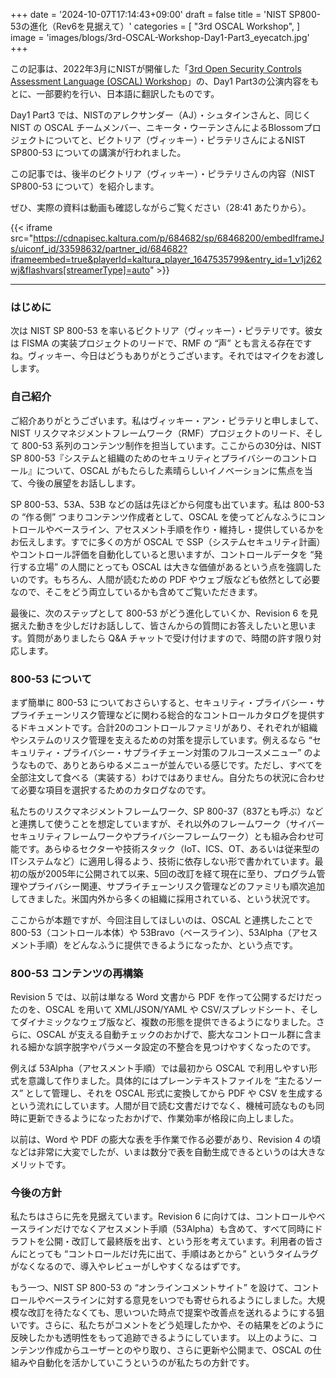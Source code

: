 +++
date = '2024-10-07T17:14:43+09:00'
draft = false
title = 'NIST SP800-53の進化（Rev6を見据えて）'
categories = [
    "3rd OSCAL Workshop",
]
image = 'images/blogs/3rd-OSCAL-Workshop-Day1-Part3_eyecatch.jpg'
+++

この記事は、2022年3月にNISTが開催した「[3rd Open Security Controls Assessment Language (OSCAL) Workshop](https://csrc.nist.gov/Events/2022/3rd-oscal-workshop)」の、Day1 Part3の公演内容をもとに、一部要約を行い、日本語に翻訳したものです。

Day1 Part3 では、NISTのアレクサンダー（AJ）・シュタインさんと、同じく NIST の OSCAL チームメンバー、ニキータ・ウーテンさんによるBlossomプロジェクトについてと、ビクトリア（ヴィッキー）・ピラテリさんによるNIST SP800-53 についての講演が行われました。

この記事では、後半のビクトリア（ヴィッキー）・ピラテリさんの内容（NIST SP800-53 について）を紹介します。

ぜひ、実際の資料は動画も確認しながらご覧ください（28:41 あたりから）。

{{< iframe src="https://cdnapisec.kaltura.com/p/684682/sp/68468200/embedIframeJs/uiconf_id/33598632/partner_id/684682?iframeembed=true&playerId=kaltura_player_1647535799&entry_id=1_v1j262wj&flashvars[streamerType]=auto" >}}

---

### はじめに

次は NIST SP 800-53 を率いるビクトリア（ヴィッキー）・ピラテリです。彼女は FISMA の実装プロジェクトのリードで、RMF の “声” とも言える存在ですね。ヴィッキー、今日はどうもありがとうございます。それではマイクをお渡しします。

### 自己紹介

ご紹介ありがとうございます。私はヴィッキー・アン・ピラテリと申しまして、NIST リスクマネジメントフレームワーク（RMF）プロジェクトのリード、そして 800-53 系列のコンテンツ制作を担当しています。ここからの30分は、NIST SP 800-53『システムと組織のためのセキュリティとプライバシーのコントロール』について、OSCAL がもたらした素晴らしいイノベーションに焦点を当て、今後の展望をお話しします。

SP 800-53、53A、53B などの話は先ほどから何度も出ています。私は 800-53 の “作る側” つまりコンテンツ作成者として、OSCAL を使ってどんなふうにコントロールやベースライン、アセスメント手順を作り・維持し・提供しているかをお伝えします。すでに多くの方が OSCAL で SSP（システムセキュリティ計画）やコントロール評価を自動化していると思いますが、コントロールデータを “発行する立場” の人間にとっても OSCAL は大きな価値があるという点を強調したいのです。もちろん、人間が読むための PDF やウェブ版なども依然として必要なので、そこをどう両立しているかも含めてご覧いただきます。

最後に、次のステップとして 800-53 がどう進化していくか、Revision 6 を見据えた動きを少しだけお話しして、皆さんからの質問にお答えしたいと思います。質問がありましたら Q&A チャットで受け付けますので、時間の許す限り対応します。

### 800-53 について

まず簡単に 800-53 についておさらいすると、セキュリティ・プライバシー・サプライチェーンリスク管理などに関わる総合的なコントロールカタログを提供するドキュメントです。合計20のコントロールファミリがあり、それぞれが組織やシステムのリスク管理を支えるための対策を提示しています。例えるなら “セキュリティ・プライバシー・サプライチェーン対策のフルコースメニュー” のようなもので、ありとあらゆるメニューが並んでいる感じです。ただし、すべてを全部注文して食べる（実装する）わけではありません。自分たちの状況に合わせて必要な項目を選択するためのカタログなのです。

私たちのリスクマネジメントフレームワーク、SP 800-37（837とも呼ぶ）などと連携して使うことを想定していますが、それ以外のフレームワーク（サイバーセキュリティフレームワークやプライバシーフレームワーク）とも組み合わせ可能です。あらゆるセクターや技術スタック（IoT、ICS、OT、あるいは従来型のITシステムなど）に適用し得るよう、技術に依存しない形で書かれています。最初の版が2005年に公開されて以来、5回の改訂を経て現在に至り、プログラム管理やプライバシー関連、サプライチェーンリスク管理などのファミリも順次追加してきました。米国内外から多くの組織に採用されている、という状況です。

ここからが本題ですが、今回注目してほしいのは、OSCAL と連携したことで 800-53（コントロール本体）や 53Bravo（ベースライン）、53Alpha（アセスメント手順）をどんなふうに提供できるようになったか、という点です。

### 800-53 コンテンツの再構築

Revision 5 では、以前は単なる Word 文書から PDF を作って公開するだけだったのを、OSCAL を用いて XML/JSON/YAML や CSV/スプレッドシート、そしてダイナミックなウェブ版など、複数の形態を提供できるようになりました。さらに、OSCAL が支える自動チェックのおかげで、膨大なコントロール群に含まれる細かな誤字脱字やパラメータ設定の不整合を見つけやすくなったのです。

例えば 53Alpha（アセスメント手順）では最初から OSCAL で利用しやすい形式を意識して作りました。具体的にはプレーンテキストファイルを “主たるソース” として管理し、それを OSCAL 形式に変換してから PDF や CSV を生成するという流れにしています。人間が目で読む文書だけでなく、機械可読なものも同時に更新できるようになったおかげで、作業効率が格段に向上しました。

以前は、Word や PDF の膨大な表を手作業で作る必要があり、Revision 4 の頃などは非常に大変でしたが、いまは数分で表を自動生成できるというのは大きなメリットです。

### 今後の方針
私たちはさらに先を見据えています。Revision 6 に向けては、コントロールやベースラインだけでなくアセスメント手順（53Alpha）も含めて、すべて同時にドラフトを公開・改訂して最終版を出す、という形を考えています。利用者の皆さんにとっても “コントロールだけ先に出て、手順はあとから” というタイムラグがなくなるので、導入やレビューがしやすくなるはずです。

もう一つ、NIST SP 800-53 の “オンラインコメントサイト” を設けて、コントロールやベースラインに対する意見をいつでも寄せられるようにしました。大規模な改訂を待たなくても、思いついた時点で提案や改善点を送れるようにする狙いです。さらに、私たちがコメントをどう処理したかや、その結果をどのように反映したかも透明性をもって追跡できるようにしています。
以上のように、コンテンツ作成からユーザーとのやり取り、さらに更新や公開まで、OSCAL の仕組みや自動化を活かしていこうというのが私たちの方針です。
